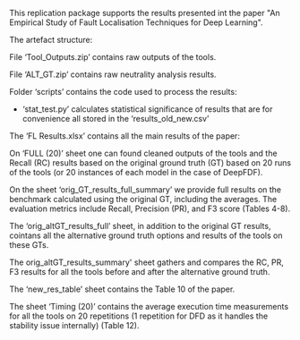 This replication package supports the results presented int the paper "An Empirical Study of Fault Localisation Techniques
for Deep Learning".

The artefact structure:

File ‘Tool_Outputs.zip’ contains raw outputs of the tools.

File ‘ALT_GT.zip’ contains raw neutrality analysis results.

Folder ‘scripts’ contains the code used to process the results:
 - ‘stat_test.py’ calculates statistical significance of results that are for convenience all stored in the ‘results_old_new.csv’

The ‘FL Results.xlsx’ contains all the main results of the paper:

On ‘FULL (20)’ sheet one can found cleaned outputs of the tools and the Recall (RC) results based on the original ground truth (GT) based on 20 runs of the tools (or 20 instances of each model in the case of DeepFDF).

On the sheet ‘orig_GT_results_full_summary’ we provide full results on the benchmark calculated using the original GT, including the averages. The evaluation metrics include Recall, Precision (PR), and F3 score (Tables 4-8).

The ‘orig_altGT_results_full’ sheet, in addition to the original GT results, cointans all the alternative ground truth options and results of the tools on these GTs.

The orig_altGT_results_summary' sheet gathers and compares the RC, PR, F3 results for all the tools before and after the alternative ground truth.

The ‘new_res_table’ sheet contains the Table 10 of the paper.

The sheet ‘Timing (20)’ contains the average execution time measurements for all the tools on 20 repetitions (1 repetition for DFD as it handles the stability issue internally) (Table 12).
